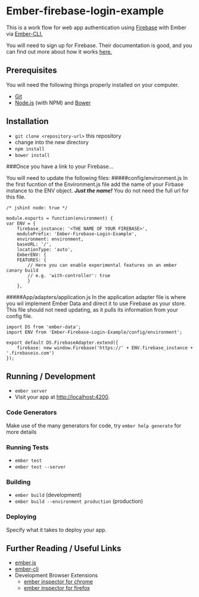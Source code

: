 # Ember-firebase-login-example

This is a work flow for web app authentication using [Firebase](https://www.firebase.com/) with Ember via [Ember-CLI.](http://www.ember-cli.com/) 

You will need to sign up for Firebase. Their documentation is good, and you can find out more about how it works [here.](https://www.firebase.com/how-it-works.html)

## Prerequisites

You will need the following things properly installed on your computer.

* [Git](http://git-scm.com/)
* [Node.js](http://nodejs.org/) (with NPM) and [Bower](http://bower.io/)

## Installation

* `git clone <repository-url>` this repository
* change into the new directory
* `npm install`
* `bower install`

###Once you have a link to your Firebase...

You will need to update the following files:
#####config/environment.js
In the first fucntion of the Environment.js file add the name of your Firbase instance to the ENV object. ***Just the name!*** You do not need the full url for this file.

	/* jshint node: true */

	module.exports = function(environment) {
  	var ENV = {
    	firebase_instance: '<THE NAME OF YOUR FIREBASE>',
    	modulePrefix: 'Ember-Firebase-Login-Example',
    	environment: environment,
    	baseURL: '/',
    	locationType: 'auto',
    	EmberENV: {
      	FEATURES: {
        	// Here you can enable experimental features on an ember canary build
        	// e.g. 'with-controller': true
      		}
    	},
    
#####App/adapters/application.js
In the application adapter file is where you wil implement Ember Data and direct it to use Firebase as your store. This file should not need updating, as it pulls its information from your config file.

	import DS from 'ember-data';
	import ENV from 'Ember-Firebase-Login-Example/config/environment';

	export default DS.FirebaseAdapter.extend({
  		firebase: new window.Firebase('https://' + ENV.firebase_instance + '.firebaseio.com')
	});




## Running / Development

* `ember server`
* Visit your app at [http://localhost:4200](http://localhost:4200).

### Code Generators

Make use of the many generators for code, try `ember help generate` for more details

### Running Tests

* `ember test`
* `ember test --server`

### Building

* `ember build` (development)
* `ember build --environment production` (production)

### Deploying

Specify what it takes to deploy your app.

## Further Reading / Useful Links

* [ember.js](http://emberjs.com/)
* [ember-cli](http://www.ember-cli.com/)
* Development Browser Extensions
  * [ember inspector for chrome](https://chrome.google.com/webstore/detail/ember-inspector/bmdblncegkenkacieihfhpjfppoconhi)
  * [ember inspector for firefox](https://addons.mozilla.org/en-US/firefox/addon/ember-inspector/)

